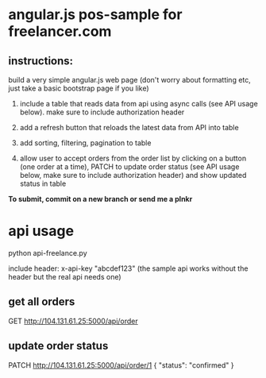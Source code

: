 # angular.js pos-sample for freelancer.com

## instructions:
build a very simple angular.js web page (don't worry about formatting etc, just take a basic bootstrap page if you like)

1) include a table that reads data from api using async calls (see API usage below). make sure to include authorization header

2) add a refresh button that reloads the latest data from API into table

3) add sorting, filtering, pagination to table

4) allow user to accept orders from the order list by clicking on a button (one order at a time), PATCH to update order status (see API usage below, make sure to include authorization header) and show updated status in table

**To submit, commit on a new branch or send me a plnkr**

# api usage
python api-freelance.py

include header: x-api-key "abcdef123" (the sample api works without the header but the real api needs one)

## get all orders
GET http://104.131.61.25:5000/api/order

## update order status
PATCH http://104.131.61.25:5000/api/order/1
{
      "status": "confirmed"
    }
